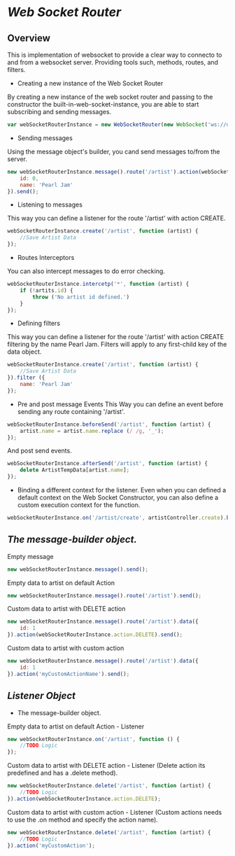 # *Web Socket Router*

Overview
--------
This is implementation of websocket to provide a clear way to connecto to and from a websocket server. Providing tools such, methods, routes, and filters.



* Creating a new instance of the Web Socket Router

By creating a new instance of the web socket router and passing to the constructor the built-in-web-socket-instance, you are able to start subscribing and sending messages.

```javascript
var webSocketRouterInstance = new WebSocketRouter(new WebSocket('ws://domain:port')[, context]);
```



* Sending messages

Using the message object's builder, you cand send messages to/from the server.

```javascript
new webSocketRouterInstance.message().route('/artist').action(webSocketRouterInstance.action.CREATE).data({
	id: 0,
	name: 'Pearl Jam'
}).send();
```



* Listening to messages

This way you can define a listener for the route '/artist' with action CREATE.

```javascript
webSocketRouterInstance.create('/artist', function (artist) {
	//Save Artist Data
});
```


* Routes Interceptors

You can also intercept messages to do error checking.

```javascript
webSocketRouterInstance.intercetp('*', function (artist) {
	if (!artits.id) {
    	throw ('No artist id defined.')
    }
});
```

* Defining filters

This way you can define a listener for the route '/artist' with action CREATE filtering by the name Pearl Jam. Filters will apply to any first-child key of the data object. 

```javascript
webSocketRouterInstance.create('/artist', function (artist) {
	//Save Artist Data
}).filter ({
	name: 'Pearl Jam'
});
```

* Pre and post message Events
This Way you can define an event before sending any route containing '/artist'.

```javascript
webSocketRouterInstance.beforeSend('/artist', function (artist) {
	artist.name = artist.name.replace (/ /g, '_');
});
```

And post send events.

```javascript
webSocketRouterInstance.afterSend('/artist', function (artist) {
	delete ArtistTempData[artist.name];
});
```

* Binding a different context for the listener.
Even when you can defined a default context on the Web Socket Constructor, you can also define a custom execution context for the function.

```javascript
webSocketRouterInstance.on('/artist/create', artistController.create).bind(artistController);
```


## *The message-builder object.*

Empty message
```javascript
new webSocketRouterInstance.message().send();
```

Empty data to artist on default Action
```javascript
new webSocketRouterInstance.message().route('/artist').send();
```

Custom data to artist with DELETE action
```javascript
new webSocketRouterInstance.message().route('/artist').data({
	id: 1
}).action(webSocketRouterInstance.action.DELETE).send();
```


Custom data to artist with custom action
```javascript
new webSocketRouterInstance.message().route('/artist').data({
	id: 1
}).action('myCustomActionName').send();
```


## *Listener Object*

* The message-builder object.

Empty data to artist on default Action - Listener
```javascript
new webSocketRouterInstance.on('/artist', function () {
	//TODO Logic
});
```

Custom data to artist with DELETE action - Listener (Delete action its predefined and has a .delete method).
```javascript
new webSocketRouterInstance.delete('/artist', function (artist) {
	//TODO Logic
}).action(webSocketRouterInstance.action.DELETE);
```


Custom data to artist with custom action - Listener (Custom actions needs to use the .on method and specify the action name).
```javascript
new webSocketRouterInstance.delete('/artist', function (artist) {
	//TODO Logic
}).action('myCustomAction');
```
